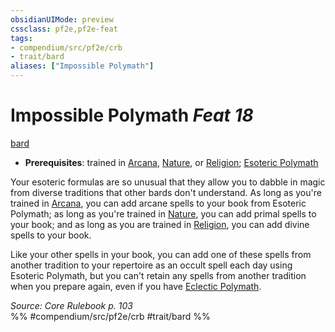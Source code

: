 ```yaml
---
obsidianUIMode: preview
cssclass: pf2e,pf2e-feat
tags:
- compendium/src/pf2e/crb
- trait/bard
aliases: ["Impossible Polymath"]
---
```

# Impossible Polymath  *Feat 18*  
[bard](Reference/Rules/Traits/bard.md "Bard Class Trait")  

- **Prerequisites**: trained in [Arcana](skills.md#Arcana), [Nature](skills.md#Nature), or [Religion](skills.md#Religion); [Esoteric Polymath](esoteric-polymath.md)

Your esoteric formulas are so unusual that they allow you to dabble in magic from diverse traditions that other bards don't understand. As long as you're trained in [Arcana](skills.md#Arcana), you can add arcane spells to your book from Esoteric Polymath; as long as you're trained in [Nature](skills.md#Nature), you can add primal spells to your book; and as long as you are trained in [Religion](skills.md#Religion), you can add divine spells to your book.

Like your other spells in your book, you can add one of these spells from another tradition to your repertoire as an occult spell each day using Esoteric Polymath, but you can't retain any spells from another tradition when you prepare again, even if you have [Eclectic Polymath](eclectic-polymath.md).

*Source: Core Rulebook p. 103*  
%% #compendium/src/pf2e/crb #trait/bard %%